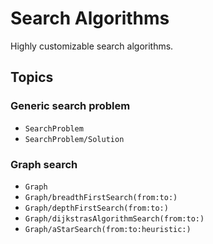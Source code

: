 # Search Algorithms

Highly customizable search algorithms.

## Topics

### Generic search problem
- ``SearchProblem``
- ``SearchProblem/Solution``

### Graph search
- ``Graph``
- ``Graph/breadthFirstSearch(from:to:)``
- ``Graph/depthFirstSearch(from:to:)``
- ``Graph/dijkstrasAlgorithmSearch(from:to:)``
- ``Graph/aStarSearch(from:to:heuristic:)``
